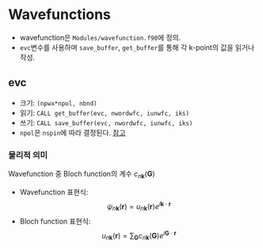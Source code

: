 # Wavefunctions
* wavefunction은 `Modules/wavefunction.f90`에 정의.
* `evc`변수를 사용하며 `save_buffer`, `get_buffer`를 통해 각 k-point의 값을 읽거나 작성.
## evc
* 크기: `(npwx*npol, nbnd)`
* 읽기: `CALL get_buffer(evc, nwordwfc, iunwfc, iks)`
* 쓰기: `CALL save_buffer(evc, nwordwfc, iunwfc, iks)`
* `npol`은 `nspin`에 따라 결정된다. [참고](./spin)

### 물리적 의미
Wavefunction 중 Bloch function의 계수 $c_{n\mathbf{k}}(\mathbf{G})$
* Wavefunction 표현식:
$$
\psi_{n\mathbf{k}}(\mathbf{r}) = u_{n\mathbf{k}}(\mathbf{r}) e^{i\mathbf{k}\cdot\mathbf{r}}
$$
* Bloch function 표현식:
$$
u_{n\mathbf{k}}(\mathbf{r}) = \sum_{\mathbf{G}} c_{n\mathbf{k}}(\mathbf{G}) e^{i\mathbf{G}\cdot\mathbf{r}}
$$
